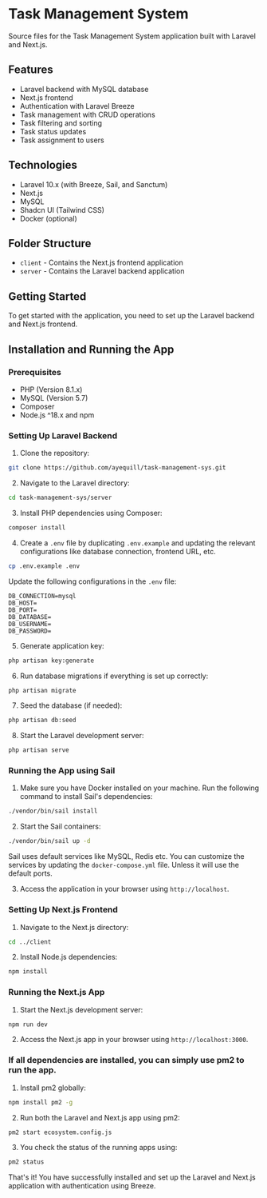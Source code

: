 # Task Management System

Source files for the Task Management System application built with Laravel and Next.js.

## Features

- Laravel backend with MySQL database
- Next.js frontend
- Authentication with Laravel Breeze
- Task management with CRUD operations
- Task filtering and sorting
- Task status updates
- Task assignment to users


## Technologies

- Laravel 10.x (with Breeze, Sail, and Sanctum)
- Next.js
- MySQL
- Shadcn UI (Tailwind CSS)
- Docker (optional)


## Folder Structure

- `client` - Contains the Next.js frontend application
- `server` - Contains the Laravel backend application

## Getting Started

To get started with the application, you need to set up the Laravel backend and Next.js frontend.

## Installation and Running the App

### Prerequisites
- PHP (Version 8.1.x)
- MySQL (Version 5.7)
- Composer
- Node.js ^18.x and npm

### Setting Up Laravel Backend

1. Clone the repository:

```bash
git clone https://github.com/ayequill/task-management-sys.git
```

2. Navigate to the Laravel directory:

```bash
cd task-management-sys/server
```

3. Install PHP dependencies using Composer:

```bash
composer install
```

4. Create a `.env` file by duplicating `.env.example` and updating the relevant configurations like database connection, frontend URL, etc.

```bash
cp .env.example .env
```

Update the following configurations in the `.env` file:

```env
DB_CONNECTION=mysql
DB_HOST=
DB_PORT=
DB_DATABASE=
DB_USERNAME=
DB_PASSWORD=
```

5. Generate application key:

```bash
php artisan key:generate
```

6. Run database migrations if everything is set up correctly:

```bash
php artisan migrate
```

7. Seed the database (if needed):

```bash
php artisan db:seed
```

8. Start the Laravel development server:

```bash
php artisan serve
```

### Running the App using Sail

1. Make sure you have Docker installed on your machine. Run the following command to install Sail's dependencies:

```bash
./vendor/bin/sail install
```

2. Start the Sail containers:

```bash
./vendor/bin/sail up -d
```

Sail uses default services like MySQL, Redis etc. You can customize the services by updating the `docker-compose.yml` file. Unless it will use the default ports. 

3. Access the application in your browser using `http://localhost`.

### Setting Up Next.js Frontend

1. Navigate to the Next.js directory:

```bash
cd ../client
```

2. Install Node.js dependencies:

```bash
npm install
```

### Running the Next.js App

1. Start the Next.js development server:

```bash
npm run dev
```

2. Access the Next.js app in your browser using `http://localhost:3000`.

### If all dependencies are installed, you can simply use pm2 to run the app.

1. Install pm2 globally:

```bash
npm install pm2 -g
```

2. Run both the Laravel and Next.js app using pm2:

```bash
pm2 start ecosystem.config.js
```

3. You check the status of the running apps using:

```bash
pm2 status
```

That's it! You have successfully installed and set up the Laravel and Next.js application with authentication using Breeze.